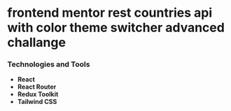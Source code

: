 # frontend mentor rest countries api with color theme switcher advanced challange


### Technologies and Tools 
- **React**
- **React Router**
- **Redux Toolkit**
- **Tailwind CSS**